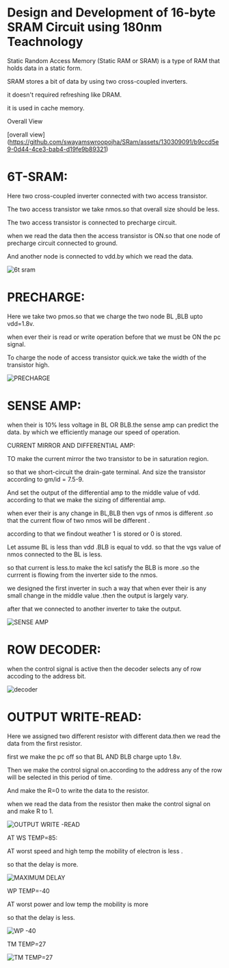 # Design and Development of 16-byte SRAM Circuit using 180nm Teachnology
Static Random Access Memory (Static RAM or SRAM) is a type of RAM that holds data in a static form.

SRAM stores a bit of data by using two cross-coupled inverters.

it doesn't required refreshing like DRAM.

it is used in cache memory.


Overall View 

[overall view] (https://github.com/swayamswroopojha/SRam/assets/130309091/b9ccd5e9-0d44-4ce3-bab4-d19fe9b89321)




# 6T-SRAM:


Here two cross-coupled inverter connected with two access transistor.

The two access transistor we take nmos.so that overall size should be less.

The two access transistor is connected to precharge circuit. 

when we read the data then the access transistor is ON.so that one node of precharge circuit connected to ground.

And another node is connected to vdd.by which we read the data.



![6t sram](https://github.com/swayamswroopojha/SRam/assets/130309091/ac92d55f-e6a1-4757-b0ab-fa48dc483ba4)


# PRECHARGE:


Here we take two pmos.so that we charge the two node BL ,BLB  upto vdd=1.8v.

when ever their is read or write operation before that we must be ON the pc signal.

 To charge the node of access transistor quick.we take the width of the transistor high.


![PRECHARGE](https://github.com/swayamswroopojha/SRam/assets/130309091/1fbfcb33-9d2e-45a0-8dc7-313519576117)


# SENSE AMP:


when their is 10% less voltage in BL OR BLB.the sense amp  can predict the data.
by which we efficiently manage our speed of operation.

CURRENT MIRROR AND DIFFERENTIAL AMP:

TO make the current mirror the  two transistor to be in saturation region.

so that we short-circuit the drain-gate terminal. And size the transistor according to  gm/id = 7.5-9.

And set the output of the differential amp to  the middle value of vdd. according to that we make the sizing of differential amp.

when ever their is any change in BL,BLB  then vgs of nmos is different .so that the current flow of two nmos will be different .

according to that we findout weather 1 is stored or 0 is stored.

Let assume BL is less than vdd .BLB is equal to vdd. so that the vgs value of nmos connected to the BL is less.

so that current is less.to make the kcl satisfy the  BLB is more .so the currrent is flowing from the inverter side to the nmos.

we designed the first inverter in such a way that when ever their is any small change in the middle value .then the output is largely vary.

after that we connected to another inverter to take the output. 



![SENSE AMP](https://github.com/swayamswroopojha/SRam/assets/130309091/34bce98d-a572-44de-b37b-809e3d95040f)


 # ROW DECODER:
 
when the control signal is active then the decoder selects any of row accoding to the address bit.


![decoder](https://github.com/swayamswroopojha/SRam/assets/130309091/cff1b779-d423-4bdd-8dff-9f5f0a2d1e0f) 



# OUTPUT WRITE-READ:


Here we assigned two different resistor with different data.then we read the data from the first resistor.

 first we make the pc off so that BL AND BLB charge upto 1.8v.
 
 Then  we make the control signal on.according to the address any of the row will be selected in this period of time.
 
 And make the R=0 to write the data to the resistor.

 when we read the data from the resistor then make the control signal on and make R to 1.
 


![OUTPUT WRITE -READ](https://github.com/swayamswroopojha/SRam/assets/130309091/a7b3a7ba-799e-484f-9ca4-3b1c9bd7f5d1)

 AT WS TEMP=85:
 
 AT worst speed and high temp the mobility of electron is less .
 
 so that the delay is more.
 
![MAXIMUM DELAY](https://github.com/swayamswroopojha/SRam/assets/130309091/153f7c65-d4ea-4f20-970f-a3ba419bb1c0)

WP TEMP=-40

AT worst power and low temp the mobility is more 

so that the delay is less.

![WP -40](https://github.com/swayamswroopojha/SRam/assets/130309091/c7c970d9-2401-492a-a800-4557ba00a41e)


 TM TEMP=27

 
![TM TEMP=27](https://github.com/swayamswroopojha/SRam/assets/130309091/a39f9881-ed2a-4328-94e2-2b7aceccec51)

